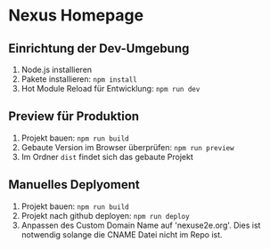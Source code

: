 # Nexus Homepage

## Einrichtung der Dev-Umgebung

1. Node.js installieren
2. Pakete installieren: `npm install`
3. Hot Module Reload für Entwicklung: `npm run dev`

## Preview für Produktion

1. Projekt bauen: `npm run build`
2. Gebaute Version im Browser überprüfen: `npm run preview`
3. Im Ordner `dist` findet sich das gebaute Projekt


## Manuelles Deplyoment 
1. Projekt bauen: `npm run build`
2. Projekt nach github deployen: `npm run deploy`
3. Anpassen des Custom Domain Name auf 'nexuse2e.org'. Dies ist notwendig solange die CNAME Datei nicht im Repo ist.



